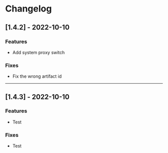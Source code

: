 # Changelog

## [1.4.2] - 2022-10-10

### Features

- Add system proxy switch

### Fixes

- Fix the wrong artifact id

---

## [1.4.3] - 2022-10-10

### Features

- Test

### Fixes

- Test
